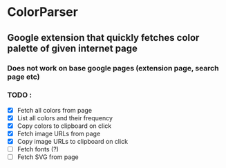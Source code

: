 # ColorParser

## Google extension that quickly fetches color palette of given internet page

### Does not work on base google pages (extension page, search page etc)

### TODO :

- [x] Fetch all colors from page
- [x] List all colors and their frequency
- [x] Copy colors to clipboard on click
- [x] Fetch image URLs from page
- [x] Copy image URLs to clipboard on click
- [ ] Fetch fonts (?)
- [ ] Fetch SVG from page
